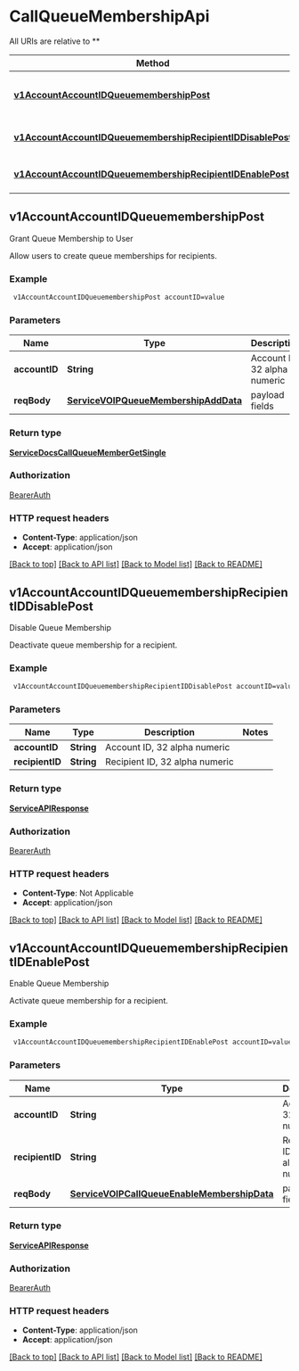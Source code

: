 # CallQueueMembershipApi

All URIs are relative to **

Method | HTTP request | Description
------------- | ------------- | -------------
[**v1AccountAccountIDQueuemembershipPost**](CallQueueMembershipApi.md#v1AccountAccountIDQueuemembershipPost) | **POST** /v1/account/{accountID}/queuemembership | Grant Queue Membership to User
[**v1AccountAccountIDQueuemembershipRecipientIDDisablePost**](CallQueueMembershipApi.md#v1AccountAccountIDQueuemembershipRecipientIDDisablePost) | **POST** /v1/account/{accountID}/queuemembership/{recipientID}/disable | Disable Queue Membership
[**v1AccountAccountIDQueuemembershipRecipientIDEnablePost**](CallQueueMembershipApi.md#v1AccountAccountIDQueuemembershipRecipientIDEnablePost) | **POST** /v1/account/{accountID}/queuemembership/{recipientID}/enable | Enable Queue Membership



## v1AccountAccountIDQueuemembershipPost

Grant Queue Membership to User

Allow users to create queue memberships for recipients.

### Example

```bash
 v1AccountAccountIDQueuemembershipPost accountID=value
```

### Parameters


Name | Type | Description  | Notes
------------- | ------------- | ------------- | -------------
 **accountID** | **String** | Account ID, 32 alpha numeric |
 **reqBody** | [**ServiceVOIPQueueMembershipAddData**](ServiceVOIPQueueMembershipAddData.md) | payload fields |

### Return type

[**ServiceDocsCallQueueMemberGetSingle**](ServiceDocsCallQueueMemberGetSingle.md)

### Authorization

[BearerAuth](../README.md#BearerAuth)

### HTTP request headers

- **Content-Type**: application/json
- **Accept**: application/json

[[Back to top]](#) [[Back to API list]](../README.md#documentation-for-api-endpoints) [[Back to Model list]](../README.md#documentation-for-models) [[Back to README]](../README.md)


## v1AccountAccountIDQueuemembershipRecipientIDDisablePost

Disable Queue Membership

Deactivate queue membership for a recipient.

### Example

```bash
 v1AccountAccountIDQueuemembershipRecipientIDDisablePost accountID=value recipientID=value
```

### Parameters


Name | Type | Description  | Notes
------------- | ------------- | ------------- | -------------
 **accountID** | **String** | Account ID, 32 alpha numeric |
 **recipientID** | **String** | Recipient ID, 32 alpha numeric |

### Return type

[**ServiceAPIResponse**](ServiceAPIResponse.md)

### Authorization

[BearerAuth](../README.md#BearerAuth)

### HTTP request headers

- **Content-Type**: Not Applicable
- **Accept**: application/json

[[Back to top]](#) [[Back to API list]](../README.md#documentation-for-api-endpoints) [[Back to Model list]](../README.md#documentation-for-models) [[Back to README]](../README.md)


## v1AccountAccountIDQueuemembershipRecipientIDEnablePost

Enable Queue Membership

Activate queue membership for a recipient.

### Example

```bash
 v1AccountAccountIDQueuemembershipRecipientIDEnablePost accountID=value recipientID=value
```

### Parameters


Name | Type | Description  | Notes
------------- | ------------- | ------------- | -------------
 **accountID** | **String** | Account ID, 32 alpha numeric |
 **recipientID** | **String** | Recipient ID, 32 alpha numeric |
 **reqBody** | [**ServiceVOIPCallQueueEnableMembershipData**](ServiceVOIPCallQueueEnableMembershipData.md) | payload fields |

### Return type

[**ServiceAPIResponse**](ServiceAPIResponse.md)

### Authorization

[BearerAuth](../README.md#BearerAuth)

### HTTP request headers

- **Content-Type**: application/json
- **Accept**: application/json

[[Back to top]](#) [[Back to API list]](../README.md#documentation-for-api-endpoints) [[Back to Model list]](../README.md#documentation-for-models) [[Back to README]](../README.md)

